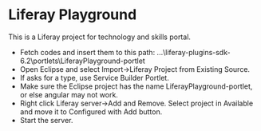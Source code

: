 Liferay Playground
====

This is a Liferay project for technology and skills portal.

+ Fetch codes and insert them to this path: ...\liferay-plugins-sdk-6.2\portlets\LiferayPlayground-portlet
+ Open Eclipse and select Import->Liferay Project from Existing Source.
+ If asks for a type, use Service Builder Portlet.
+ Make sure the Eclipse project has the name LiferayPlayground-portlet, or else angular may not work.
+ Right click Liferay server->Add and Remove. Select project in Available and move it to Configured with Add button. 
+ Start the server.

